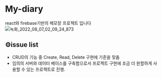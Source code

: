 # My-diary
react와 firebase기반의 메모장 프로젝트 입니다
![녹화_2022_08_07_02_09_24_873](https://user-images.githubusercontent.com/42901380/183259047-a591ee65-cf35-4fbd-8fa6-00243dc9f7d6.gif)

## ⚙️issue list
- CRUD의 기능 중 Create, Read, Delete 구현에 기준을 맞춤
- 임의의 서버와 데이터 베이스를 구축함으로서 프로젝트 구현에 조금 더 원할하게 사용할 수 있는 프로젝트로 진행.
